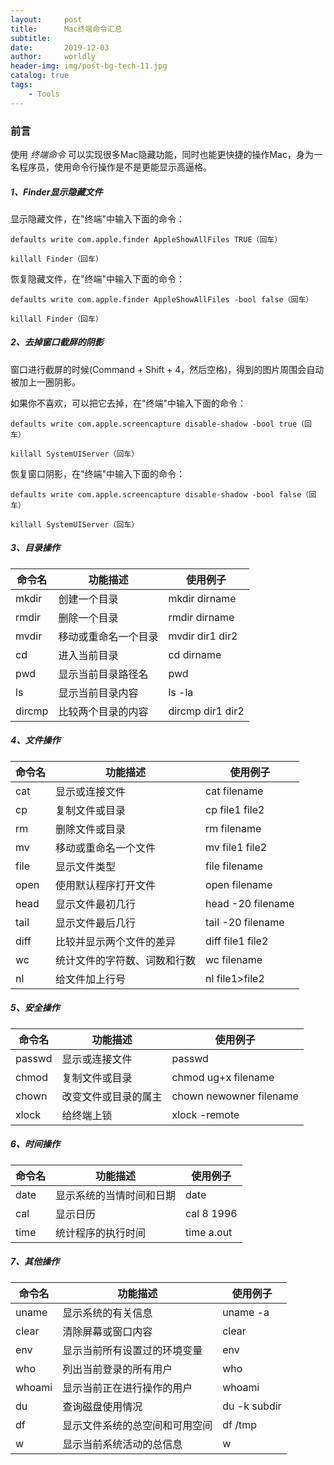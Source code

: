 ```yaml
---
layout:     post
title:      Mac终端命令汇总
subtitle:   
date:       2019-12-03
author:     worldly
header-img: img/post-bg-tech-11.jpg
catalog: true
tags:
    - Tools
---
```


### 前言

使用 *终端命令* 可以实现很多Mac隐藏功能，同时也能更快捷的操作Mac，身为一名程序员，使用命令行操作是不是更能显示高逼格。

##### 1、Finder显示隐藏文件

显示隐藏文件，在"终端"中输入下面的命令：

```
defaults write com.apple.finder AppleShowAllFiles TRUE（回车）  

killall Finder（回车）
```

恢复隐藏文件，在"终端"中输入下面的命令：

```
defaults write com.apple.finder AppleShowAllFiles -bool false（回车）

killall Finder（回车）
```

##### 2、去掉窗口截屏的阴影

窗口进行截屏的时候(Command + Shift + 4，然后空格)，得到的图片周围会自动被加上一圈阴影。

如果你不喜欢，可以把它去掉，在"终端"中输入下面的命令：

```
defaults write com.apple.screencapture disable-shadow -bool true（回车）

killall SystemUIServer（回车）
```

恢复窗口阴影，在"终端"中输入下面的命令：

```
defaults write com.apple.screencapture disable-shadow -bool false（回车）

killall SystemUIServer（回车）
```

##### 3、目录操作

命令名    | 功能描述       | 使用例子
------ | ---------- | ----------------
mkdir  | 创建一个目录     | mkdir dirname
rmdir  | 删除一个目录     | rmdir dirname
mvdir  | 移动或重命名一个目录 | mvdir dir1 dir2
cd     | 进入当前目录     | cd dirname
pwd    | 显示当前目录路径名  | pwd
ls     | 显示当前目录内容   | ls -la
dircmp | 比较两个目录的内容  | dircmp dir1 dir2

##### 4、文件操作

命令名  | 功能描述           | 使用例子
---- | -------------- | -----------------
cat  | 显示或连接文件        | cat filename
cp   | 复制文件或目录        | cp file1 file2
rm   | 删除文件或目录        | rm filename
mv   | 移动或重命名一个文件     | mv file1 file2
file | 显示文件类型         | file filename
open | 使用默认程序打开文件     | open filename
head | 显示文件最初几行       | head -20 filename
tail | 显示文件最后几行       | tail -20 filename
diff | 比较并显示两个文件的差异   | diff file1 file2
wc   | 统计文件的字符数、词数和行数 | wc filename
nl   | 给文件加上行号        | nl file1>file2

##### 5、安全操作

命令名  | 功能描述           | 使用例子
---- | -------------- | -----------------
passwd  | 显示或连接文件        | passwd
chmod   | 复制文件或目录        | chmod ug+x filename
chown   | 改变文件或目录的属主        | chown newowner filename
xlock   | 给终端上锁     | xlock -remote

##### 6、时间操作

命令名  | 功能描述           | 使用例子
---- | -------------- | -----------------
date  | 显示系统的当情时间和日期        | date
cal   | 显示日历        | cal 8 1996
time   | 统计程序的执行时间        | time a.out

##### 7、其他操作

命令名  | 功能描述           | 使用例子
---- | -------------- | -----------------
uname  | 显示系统的有关信息        | uname -a
clear   | 清除屏幕或窗口内容        | clear
env   | 显示当前所有设置过的环境变量       | env
who   | 列出当前登录的所有用户      | who
whoami   | 显示当前正在进行操作的用户       | whoami
du   | 查询磁盘使用情况       | du -k subdir
df   | 显示文件系统的总空间和可用空间       | df /tmp
w   | 显示当前系统活动的总信息       | w
